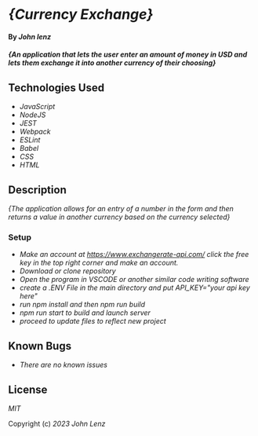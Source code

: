 # _{Currency Exchange}_

#### By _John lenz_

#### _{An application that lets the user enter an amount of money in USD and lets them exchange it into another currency of their choosing}_

## Technologies Used

* _JavaScript_
* _NodeJS_
* _JEST_
* _Webpack_
* _ESLint_
* _Babel_
* _CSS_
* _HTML_

## Description

_{The application allows for an entry of a number in the form and then returns a value in another currency based on the currency selected}_
### Setup
- _Make an account at https://www.exchangerate-api.com/ click the free key in the top right corner and make an account._
- _Download or clone repository_
- _Open the program in VSCODE or another similar code writing software_
- _create a .ENV File in the main directory and put API_KEY="your api key here"_
- _run npm install and then npm run build_
- _npm run start to build and launch server_
- _proceed to update files to reflect new project_

## Known Bugs

* _There are no known issues_

## License

_MIT_

Copyright (c) _2023_ _John Lenz_
